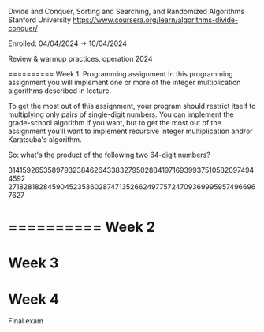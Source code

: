 Divide and Conquer, Sorting and Searching, and Randomized Algorithms
Stanford University
https://www.coursera.org/learn/algorithms-divide-conquer/

Enrolled: 04/04/2024 -> 10/04/2024

Review & warmup practices, operation 2024

==========
Week 1: Programming assignment
In this programming assignment you will implement one or more of the integer multiplication algorithms described in lecture.

To get the most out of this assignment, your program should restrict itself to multiplying only pairs of single-digit numbers.  You can implement the grade-school algorithm if you want, but to get the most out of the assignment you'll want to implement recursive integer multiplication and/or Karatsuba's algorithm.

So: what's the product of the following two 64-digit numbers?

3141592653589793238462643383279502884197169399375105820974944592
2718281828459045235360287471352662497757247093699959574966967627

==========
Week 2
==========
Week 3
==========
Week 4
==========
Final exam
